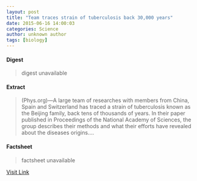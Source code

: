 ```yaml
---
layout: post
title: "Team traces strain of tuberculosis back 30,000 years"
date: 2015-06-16 14:00:03
categories: Science
author: unknown author
tags: [biology]
---
```



#### Digest
>digest unavailable

#### Extract
>(Phys.org)—A large team of researches with members from China, Spain and Switzerland has traced a strain of tuberculosis known as the Beijing family, back tens of thousands of years. In their paper published in Proceedings of the National Academy of Sciences, the group describes their methods and what their efforts have revealed about the diseases origins....

#### Factsheet
>factsheet unavailable

[Visit Link](http://phys.org/news353664742.html)


